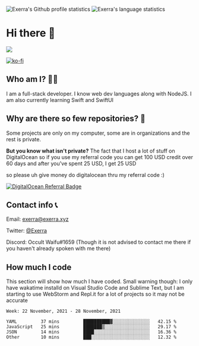 ![Exerra's Github profile statistics](https://github.stats.exerra.xyz/api?username=Exerra&show_icons=true&theme=buefy&include_all_commits=true&count_private=true)
![Exerra's language statistics](https://github.stats.exerra.xyz/api/top-langs/?username=Exerra&layout=compact)

# Hi there 👋
<a href="https://status.exerra.xyz" id="freshstatus-badge-root"
  data-banner-style="compact">
  <img src="https://public-api.freshstatus.io/v1/public/badge.svg/?badge=0b9b52df-6e1d-4d16-b836-5595b35bcef8" />
    </a>
    
[![ko-fi](https://www.ko-fi.com/img/githubbutton_sm.svg)](https://ko-fi.com/X8X130H96)
## Who am I? 🙋‍♀️
I am a full-stack developer. I know web dev languages along with NodeJS. I am also currently learning Swift and SwiftUI
## Why are there so few repositories? 🤔
Some projects are only on my computer, some are in organizations and the rest is private.

**But you know what isn't private?** The fact that I host a lot of stuff on DigitalOcean so if you use my referral code you can get 100 USD credit over 60 days and after you've spent 25 USD, I get 25 USD

so please uh give money do digitalocean thru my referral code :)

[![DigitalOcean Referral Badge](https://web-platforms.sfo2.digitaloceanspaces.com/WWW/Badge%203.svg)](https://www.digitalocean.com/?refcode=724deb483716&utm_campaign=Referral_Invite&utm_medium=Referral_Program&utm_source=badge)
## Contact info 📞
Email: [exerra@exerra.xyz](mailto:exerra@exerra.xyz)

Twitter: [@Exerra](https://twitter.com/exerra)

Discord: Occult Waifu#1659 (Though it is not advised to contact me there if you haven't already spoken with me there)


## How much I code
This section will show how much I have coded. Small warning though: I only have wakatime installd on Visual Studio Code and Sublime Text, but I am starting to use WebStorm and Repl.it for a lot of projects so it may not be accurate
<!--START_SECTION:waka-->
```text
Week: 22 November, 2021 - 28 November, 2021

YAML         37 mins         ██████████▓░░░░░░░░░░░░░░   42.15 % 
JavaScript   25 mins         ███████▒░░░░░░░░░░░░░░░░░   29.17 % 
JSON         14 mins         ████░░░░░░░░░░░░░░░░░░░░░   16.36 % 
Other        10 mins         ███░░░░░░░░░░░░░░░░░░░░░░   12.32 % 
```
<!--END_SECTION:waka-->

